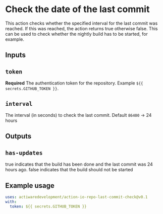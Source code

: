 # Check the date of the last commit

This action checks whether the specified interval for the last commit was reached. If this was reached, the action returns true otherwise false. This can be used to check whether the nightly build has to be started, for example.

## Inputs

## `token`

**Required** The authentication token for the repository. Example `${{ secrets.GITHUB_TOKEN }}`.

## `interval`

The interval (in seconds) to check the last commit. Default `86400` -> 24 hours

## Outputs

## `has-updates`

true indicates that the build has been done and the last commit was 24 hours ago. 
false indicates that the build should not be started

## Example usage

```yml
uses: actiwaredevelopment/action-io-repo-last-commit-check@v0.1
with:
  token: ${{ secrets.GITHUB_TOKEN }}
```
